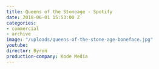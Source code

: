 ```yaml
---
title: Queens of the Stoneage - Spotify
date: 2018-06-01 15:53:00 Z
categories:
- commercial
- archive
image: "/uploads/queens-of-the-stone-age-boneface.jpg"
youtube: 
director: Byron
production-company: Kode Media
---
```


